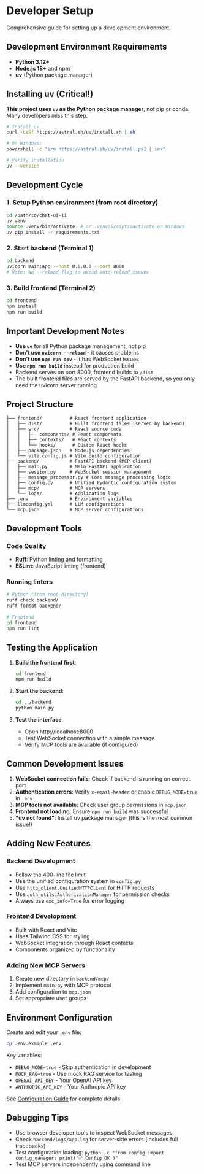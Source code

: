 # Developer Setup

Comprehensive guide for setting up a development environment.

## Development Environment Requirements

- **Python 3.12+**
- **Node.js 18+** and npm
- **uv** (Python package manager)

## Installing uv (Critical!)

**This project uses `uv` as the Python package manager**, not pip or conda. Many developers miss this step.

```bash
# Install uv
curl -LsSf https://astral.sh/uv/install.sh | sh

# On Windows:
powershell -c "irm https://astral.sh/uv/install.ps1 | iex"

# Verify installation
uv --version
```

## Development Cycle

### 1. Setup Python environment (from root directory)
```bash
cd /path/to/chat-ui-11
uv venv
source .venv/bin/activate  # or .venv\Scripts\activate on Windows
uv pip install -r requirements.txt
```

### 2. Start backend (Terminal 1)
```bash
cd backend
uvicorn main:app --host 0.0.0.0 --port 8000
# Note: No --reload flag to avoid auto-reload issues
```

### 3. Build frontend (Terminal 2)
```bash
cd frontend
npm install
npm run build
```

## Important Development Notes

- **Use `uv`** for all Python package management, not pip
- **Don't use `uvicorn --reload`** - it causes problems
- **Don't use `npm run dev`** - it has WebSocket issues
- **Use `npm run build`** instead for production build
- Backend serves on port 8000, frontend builds to `/dist`
- The built frontend files are served by the FastAPI backend, so you only need the uvicorn server running

## Project Structure

```
├── frontend/          # React frontend application
│   ├── dist/          # Built frontend files (served by backend)
│   ├── src/           # React source code
│   │   ├── components/ # React components
│   │   ├── contexts/   # React contexts
│   │   └── hooks/      # Custom React hooks
│   ├── package.json   # Node.js dependencies
│   └── vite.config.js # Vite build configuration
├── backend/           # FastAPI backend (MCP client)
│   ├── main.py        # Main FastAPI application
│   ├── session.py     # WebSocket session management
│   ├── message_processor.py # Core message processing logic
│   ├── config.py      # Unified Pydantic configuration system
│   ├── mcp/           # MCP servers
│   └── logs/          # Application logs
├── .env               # Environment variables
├── llmconfig.yml      # LLM configurations
└── mcp.json           # MCP server configurations
```

## Development Tools

### Code Quality
- **Ruff**: Python linting and formatting
- **ESLint**: JavaScript linting (frontend)

### Running linters
```bash
# Python (from root directory)
ruff check backend/
ruff format backend/

# Frontend
cd frontend
npm run lint
```

## Testing the Application

1. **Build the frontend first**:
   ```bash
   cd frontend
   npm run build
   ```

2. **Start the backend**:
   ```bash
   cd ../backend
   python main.py
   ```

3. **Test the interface**:
   - Open http://localhost:8000
   - Test WebSocket connection with a simple message
   - Verify MCP tools are available (if configured)

## Common Development Issues

1. **WebSocket connection fails**: Check if backend is running on correct port
2. **Authentication errors**: Verify `x-email-header` or enable `DEBUG_MODE=true` in `.env`
3. **MCP tools not available**: Check user group permissions in `mcp.json`
4. **Frontend not loading**: Ensure `npm run build` was successful
5. **"uv not found"**: Install uv package manager (this is the most common issue!)

## Adding New Features

### Backend Development
- Follow the 400-line file limit
- Use the unified configuration system in `config.py`
- Use `http_client.UnifiedHTTPClient` for HTTP requests
- Use `auth_utils.AuthorizationManager` for permission checks
- Always use `exc_info=True` for error logging

### Frontend Development
- Built with React and Vite
- Uses Tailwind CSS for styling
- WebSocket integration through React contexts
- Components organized by functionality

### Adding New MCP Servers
1. Create new directory in `backend/mcp/`
2. Implement `main.py` with MCP protocol
3. Add configuration to `mcp.json`
4. Set appropriate user groups

## Environment Configuration

Create and edit your `.env` file:
```bash
cp .env.example .env
```

Key variables:
- `DEBUG_MODE=true` - Skip authentication in development
- `MOCK_RAG=true` - Use mock RAG service for testing
- `OPENAI_API_KEY` - Your OpenAI API key
- `ANTHROPIC_API_KEY` - Your Anthropic API key

See [Configuration Guide](configuration.md) for complete details.

## Debugging Tips

- Use browser developer tools to inspect WebSocket messages
- Check `backend/logs/app.log` for server-side errors (includes full tracebacks)
- Test configuration loading: `python -c "from config import config_manager; print('✅ Config OK')"`
- Test MCP servers independently using command line